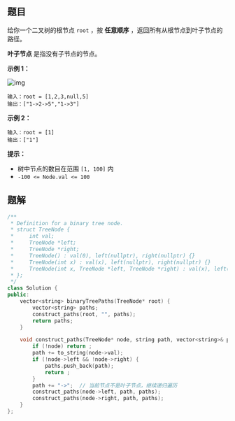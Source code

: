 ## 题目

给你一个二叉树的根节点 `root` ，按 **任意顺序** ，返回所有从根节点到叶子节点的路径。

**叶子节点** 是指没有子节点的节点。

 

**示例 1：**

![img](https://mdpicbed.oss-cn-hongkong.aliyuncs.com/imgs/paths-tree.jpg)

```
输入：root = [1,2,3,null,5]
输出：["1->2->5","1->3"]
```

**示例 2：**

```
输入：root = [1]
输出：["1"]
```

 

**提示：**

- 树中节点的数目在范围 `[1, 100]` 内
- `-100 <= Node.val <= 100`



## 题解

```c++
/**
 * Definition for a binary tree node.
 * struct TreeNode {
 *     int val;
 *     TreeNode *left;
 *     TreeNode *right;
 *     TreeNode() : val(0), left(nullptr), right(nullptr) {}
 *     TreeNode(int x) : val(x), left(nullptr), right(nullptr) {}
 *     TreeNode(int x, TreeNode *left, TreeNode *right) : val(x), left(left), right(right) {}
 * };
 */
class Solution {
public:
    vector<string> binaryTreePaths(TreeNode* root) {
        vector<string> paths;
        construct_paths(root, "", paths);
        return paths;
    }

    void construct_paths(TreeNode* node, string path, vector<string>& paths) {
        if (!node) return ;
        path += to_string(node->val);
        if (!node->left && !node->right) {
            paths.push_back(path);
            return ;
        }
        path += "->";  // 当前节点不是叶子节点，继续递归遍历
        construct_paths(node->left, path, paths);
        construct_paths(node->right, path, paths);
    }
};
```

